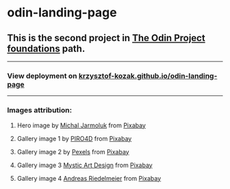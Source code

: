 # odin-landing-page

## This is the second project in **[The Odin Project](https://www.theodinproject.com/)** [foundations](https://www.theodinproject.com/paths/foundations) path.

---

### View deployment on [krzysztof-kozak.github.io/odin-landing-page](https://krzysztof-kozak.github.io/odin-landing-page/)

---

### Images attribution:

1. Hero image by <a href="https://pixabay.com/users/jarmoluk-143740/?utm_source=link-attribution&amp;utm_medium=referral&amp;utm_campaign=image&amp;utm_content=604019">Michal Jarmoluk</a> from <a href="https://pixabay.com/?utm_source=link-attribution&amp;utm_medium=referral&amp;utm_campaign=image&amp;utm_content=604019">Pixabay</a>


2. Gallery image 1 by <a href="https://pixabay.com/users/piro4d-2707530/?utm_source=link-attribution&amp;utm_medium=referral&amp;utm_campaign=image&amp;utm_content=2118857">PIRO4D</a> from <a href="https://pixabay.com/?utm_source=link-attribution&amp;utm_medium=referral&amp;utm_campaign=image&amp;utm_content=2118857">Pixabay</a>

3. Gallery image 2 by <a href="https://pixabay.com/users/pexels-2286921/?utm_source=link-attribution&amp;utm_medium=referral&amp;utm_campaign=image&amp;utm_content=2179220">Pexels</a> from <a href="https://pixabay.com/?utm_source=link-attribution&amp;utm_medium=referral&amp;utm_campaign=image&amp;utm_content=2179220">Pixabay</a>

4. Gallery image 3 <a href="https://pixabay.com/users/mysticsartdesign-322497/?utm_source=link-attribution&amp;utm_medium=referral&amp;utm_campaign=image&amp;utm_content=2209439">Mystic Art Design</a> from <a href="https://pixabay.com/?utm_source=link-attribution&amp;utm_medium=referral&amp;utm_campaign=image&amp;utm_content=2209439">Pixabay</a>

5. Gallery image 4 <a href="https://pixabay.com/users/riedelmeier-130476/?utm_source=link-attribution&amp;utm_medium=referral&amp;utm_campaign=image&amp;utm_content=1216469">Andreas Riedelmeier</a> from <a href="https://pixabay.com/?utm_source=link-attribution&amp;utm_medium=referral&amp;utm_campaign=image&amp;utm_content=1216469">Pixabay</a>
